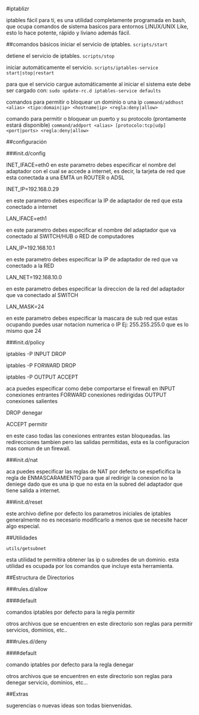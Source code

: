 #iptablizr

iptables fácil para ti, es una utilidad completamente programada en bash, que ocupa comandos de sistema basicos
para entornos LINUX/UNIX Like, esto lo hace potente, rápido y liviano además fácil.

##comandos básicos
iniciar el servicio de iptables.
`scripts/start`


detiene el servicio de iptables.
`scripts/stop`

iniciar automáticamente el servicio.
`scripts/iptables-service start|stop|restart`

para que el servicio cargue automáticamente al iniciar el sistema
este debe ser cargado con:
`sudo update-rc.d iptables-service defaults`

comandos para permitir o bloquear un dominio o una ip
`command/addhost <alias> <tipo:domain|ip> <hostname|ip> <regla:deny|allow>`

comando para permitir o bloquear un puerto y su protocolo (prontamente estará disponible)
`command/addport <alias> [protocolo:tcp|udp] <port|ports> <regla:deny|allow>`

##configuración

###init.d/config

INET_IFACE=eth0
en este parametro debes especificar el nombre del adaptador con el cual se accede a internet, es decir,
la tarjeta de red que esta conectada a una EMTA un ROUTER o ADSL

INET_IP=192.168.0.29

en este parametro debes especificar la IP de adaptador de red que esta conectado a internet 

LAN_IFACE=eth1

en este parametro debes especificar el nombre del adaptador que va conectado al SWITCH/HUB o RED de computadores

LAN_IP=192.168.10.1

en este parametro debes especificar la IP de adaptador de red que va conectado a la RED

LAN_NET=192.168.10.0

en este parametro debes especificar la direccion de la red del adaptador que va conectado al SWITCH

LAN_MASK=24

en este parametro debes especificar la mascara de sub red que estas ocupando puedes usar notacion numerica o IP
Ej: 255.255.255.0 que es lo mismo que 24

###init.d/policy

iptables -P INPUT DROP

iptables -P FORWARD DROP

iptables -P OUTPUT ACCEPT

aca puedes especificar como debe comportarse el firewall en 
INPUT conexiones entrantes
FORWARD conexiones redirigidas
OUTPUT conexiones salientes

DROP denegar

ACCEPT permitir

en este caso todas las conexiones entrantes estan bloqueadas.
las redirecciones tambien pero las salidas permitidas, esta es la configuracion mas comun de un firewall.

###init.d/nat

aca puedes especificar las reglas de NAT
por defecto se espeficifica la regla de ENMASCARAMIENTO para que al redirigir la conexion no la deniege dado que es una 
ip que no esta en la subred del adaptador que tiene salida a internet.

###init.d/reset

este archivo define por defecto los parametros iniciales de iptables generalmente no es necesario modificarlo
a menos que se necesite hacer algo especial.

##Utilidades

`utils/getsubnet`

esta utilidad te permitira obtener las ip o subredes de un dominio.
esta utilidad es ocupada por los comandos que incluye esta herramienta.

##Estructura de Directorios

###rules.d/allow

####default
   
   comandos iptables por defecto para la regla permitir

otros archivos que se encuentren en este directorio son reglas para permitir servicios, dominios, etc..

###rules.d/deny

####default

   comando iptables por defecto para la regla denegar

otros archivos que se encuentren en este directorio son reglas para denegar servicio, dominios, etc...

##Extras

sugerencias o nuevas ideas son todas bienvenidas.


